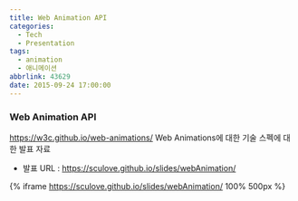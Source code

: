 ```yaml
---
title: Web Animation API
categories:
  - Tech
  - Presentation
tags:
  - animation
  - 애니메이션
abbrlink: 43629
date: 2015-09-24 17:00:00
---
```

### Web Animation API
https://w3c.github.io/web-animations/
Web Animations에 대한 기술 스펙에 대한 발표 자료
- 발표 URL : https://sculove.github.io/slides/webAnimation/

{% iframe https://sculove.github.io/slides/webAnimation/ 100% 500px %}
